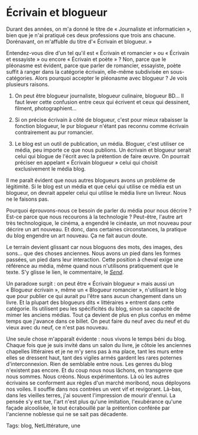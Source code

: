 # Écrivain et blogueur

Durant des années, on m'a donné le titre de « Journaliste et informaticien », bien que je n'ai pratiqué ces deux professions que trois ans chacune. Dorénavant, on m'affuble du titre d'« Écrivain et blogueur. »

Entendez-vous dire d'un tel qu'il est « Écrivain et romancier » ou « Écrivain et essayiste » ou encore « Écrivain et poète » ? Non, parce que le pléonasme est évident, parce que parler de romancier, essayiste, poète suffit à ranger dans la catégorie écrivain, elle-même subdivisée en sous-catégories. Alors pourquoi accepter le pléonasme avec blogueur ? Je vois plusieurs raisons.

1. On peut être blogueur journaliste, blogueur culinaire, blogueur BD… Il faut lever cette confusion entre ceux qui écrivent et ceux qui dessinent, filment, photographient…

2. Si on précise écrivain à côté de blogueur, c'est pour mieux rabaisser la fonction blogueur, le pur blogueur n'étant pas reconnu comme écrivain contrairement au pur romancier.

3. Le blog est un outil de publication, un média. Bloguer, c'est utiliser ce média, peu importe ce que nous publions. Un écrivain et blogueur serait celui qui blogue de l'écrit avec la prétention de faire œuvre. On pourrait préciser en appelant « Écrivain blogueur » celui qui choisit exclusivement le média blog.

Il me paraît évident que nous autres blogueurs avons un problème de légitimité. Si le blog est un média et que celui qui utilise ce média est un blogueur, on devrait appeler celui qui utilise le média livre un livreur. Nous ne le faisons pas.

Pourquoi éprouvons-nous ce besoin de parler du média pour nous décrire ? Est-ce parce que nous recourons à la technologie ? Peut-être, l'autre art très technologique, le cinéma, a engendré le cinéaste, un mot nouveau pour décrire un art nouveau. Et donc, dans certaines circonstances, la pratique du blog engendre un art nouveau. Ça ne fait aucun doute.

Le terrain devient glissant car nous bloguons des mots, des images, des sons… que des choses anciennes. Nous avons un pied dans les formes passées, un pied dans leur interaction. Cette position à cheval exige une référence au média, même quand nous n'utilisons pratiquement que le texte. S'y glisse le lien, le commentaire, le *[Send](/tag/send/)*.

Un paradoxe surgit : on peut être « Écrivain blogueur » mais aussi un « Blogueur écrivain », même un « Blogueur romancier », n'utilisant le blog que pour publier ce qui aurait pu l'être sans aucun changement dans un livre. Et la plupart des blogueurs dits « littéraires » entrent dans cette catégorie. Ils utilisent peu les spécificités du blog, sinon sa capacité de mimer les anciens médias. Tout ça devient de plus en plus confus en même temps que j'avance dans ce billet. On peut faire du neuf avec du neuf et du vieux avec du neuf, ce n'est pas nouveau.

Une seule chose m'apparaît évidente : nous vivons le temps béni du blog. Chaque fois que je suis invité dans un salon du livre, je côtoie les anciennes chapelles littéraires et je ne m'y sens pas à ma place, tant les murs entre elles se dressent haut, tant des vigiles armés gardent les rares poternes d'interconnexion. Rien de semblable entre nous. Les genres du blog n'existent pas encore. Et du coup nous nous lâchons, en transgenre que nous sommes. Nous créons. Nous expérimentons. Là où les autres écrivains se conforment aux règles d'un marché moribond, nous déployons nos voiles. Il souffle dans nos contrées un vent vif et revigorant. Là-bas, dans les vieilles terres, j'ai souvent l'impression de mourir d'ennui. La pensée s'y est tue, l'art n'est plus qu'une imitation, l'exubérance qu'une façade alcoolisée, le tout écrabouillé par la prétention conférée par l'ancienne noblesse qui ne se sait pas décadente.

Tags: blog, NetLittérature, une